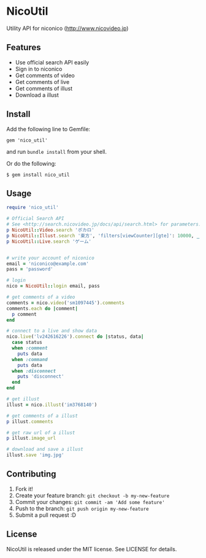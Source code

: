 # NicoUtil

Utility API for niconico (<http://www.nicovideo.jp>)

## Features

* Use official search API easily
* Sign in to niconico
* Get comments of video
* Get comments of live
* Get comments of illust
* Download a illust

## Install

Add the following line to Gemfile:

```
gem 'nico_util'
```

and run `bundle install` from your shell.

Or do the following:

```
$ gem install nico_util
```

## Usage

```ruby
require 'nico_util'

# Official Search API
# See <http://search.nicovideo.jp/docs/api/search.html> for parameters.
p NicoUtil::Video.search 'ボカロ'
p NicoUtil::Illust.search '東方', 'filters[viewCounter][gte]': 10000, _limit: 3
p NicoUtil::Live.search 'ゲーム'


# write your account of niconico
email = 'niconico@example.com'
pass = 'password'

# login
nico = NicoUtil::login email, pass

# get comments of a video
comments = nico.video('sm1097445').comments
comments.each do |comment|
  p comment
end

# connect to a live and show data
nico.live('lv242616226').connect do |status, data|
  case status
  when :comment
    puts data
  when :command
    puts data
  when :disconnect
    puts 'disconnect'
  end
end

# get illust
illust = nico.illust('im3768140')

# get comments of a illust
p illust.comments

# get raw url of a illust
p illust.image_url

# download and save a illust
illust.save 'img.jpg'
```

## Contributing

1. Fork it!
2. Create your feature branch: `git checkout -b my-new-feature`
3. Commit your changes: `git commit -am 'Add some feature'`
4. Push to the branch: `git push origin my-new-feature`
5. Submit a pull request :D

## License

NicoUtil is released under the MIT license. See LICENSE for details.
